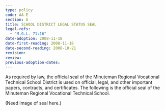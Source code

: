 ```yaml
---
type: policy
code: AA-E
section: A
title: SCHOOL DISTRICT LEGAL STATUS SEAL
legal-refs: 
  - "M.G.L. 71:16"
date-adoption: 2008-11-18
date-first-reading: 2008-11-18
date-second-reading: 2008-10-21
revision:
review:
previous-adoption-dates:
---
```


As required by law, the official seal of the Minuteman Regional Vocational Technical School District is used on official, legal, and other important papers, contracts, and certificates. The following is the official seal of the Minuteman Regional Vocational Technical School.

(Need image of seal here.)